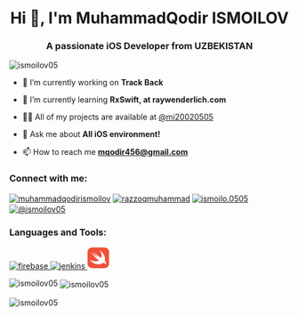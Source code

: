 <h1 align="center">Hi 👋, I'm MuhammadQodir ISMOILOV</h1>
<h3 align="center">A passionate iOS Developer from UZBEKISTAN</h3>

<p align="left"> <img src="https://media.tenor.com/whgQwNlVvNkAAAAi/xero-code.gif" alt="ismoilov05" /> </p>

- 🔭 I’m currently working on **Track Back**

- 🌱 I’m currently learning **RxSwift, at raywenderlich.com**

- 👨‍💻 All of my projects are available at [@mi20020505](@razzoqmuhammad)

- 💬 Ask me about **All iOS environment!**

- 📫 How to reach me **mqodir456@gmail.com**

<h3 align="left">Connect with me:</h3>
<p align="left">
<a href="https://linkedin.com/in/muhammadqodirismoilov" target="blank"><img align="center" src="https://raw.githubusercontent.com/rahuldkjain/github-profile-readme-generator/master/src/images/icons/Social/linked-in-alt.svg" alt="muhammadqodirismoilov" height="30" width="40" /></a>
<a href="https://fb.com/razzoqmuhammad" target="blank"><img align="center" src="https://raw.githubusercontent.com/rahuldkjain/github-profile-readme-generator/master/src/images/icons/Social/facebook.svg" alt="razzoqmuhammad" height="30" width="40" /></a>
<a href="https://instagram.com/ismoilo.0505" target="blank"><img align="center" src="https://raw.githubusercontent.com/rahuldkjain/github-profile-readme-generator/master/src/images/icons/Social/instagram.svg" alt="ismoilo.0505" height="30" width="40" /></a>
<a href="https://www.leetcode.com/@ismoilov05" target="blank"><img align="center" src="https://raw.githubusercontent.com/rahuldkjain/github-profile-readme-generator/master/src/images/icons/Social/leet-code.svg" alt="@ismoilov05" height="30" width="40" /></a>
</p>

<h3 align="left">Languages and Tools:</h3>
<p align="left"> <a href="https://firebase.google.com/" target="_blank" rel="noreferrer"> <img src="https://www.vectorlogo.zone/logos/firebase/firebase-icon.svg" alt="firebase" width="40" height="40"/> </a> <a href="https://www.jenkins.io" target="_blank" rel="noreferrer"> <img src="https://www.vectorlogo.zone/logos/jenkins/jenkins-icon.svg" alt="jenkins" width="40" height="40"/> </a> <a href="https://developer.apple.com/swift/" target="_blank" rel="noreferrer"> <img src="https://raw.githubusercontent.com/devicons/devicon/master/icons/swift/swift-original.svg" alt="swift" width="40" height="40"/> </a> </p>

<p><img align="left" src="https://github-readme-stats.vercel.app/api/top-langs?username=ismoilov05&show_icons=true&locale=en&layout=compact" alt="ismoilov05" /></p>

<p>&nbsp;<img align="center" src="https://github-readme-stats.vercel.app/api?username=ismoilov05&show_icons=true&locale=en" alt="ismoilov05" /></p>

<p><img align="center" src="https://github-readme-streak-stats.herokuapp.com/?user=ismoilov05&" alt="ismoilov05" /></p>
